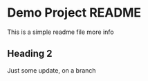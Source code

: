 # Demo Project README

This is a simple readme file
more info

## Heading 2

Just some update, on a branch


